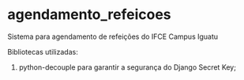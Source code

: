 # agendamento_refeicoes
Sistema para agendamento de refeições do IFCE Campus Iguatu

Bibliotecas utilizadas:
1. python-decouple para garantir a segurança do Django Secret Key;

